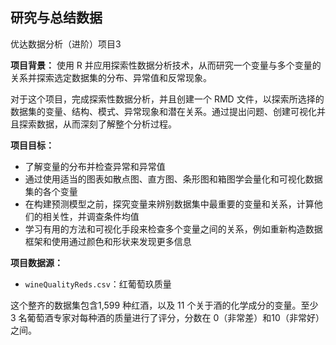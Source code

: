 ## 研究与总结数据

优达数据分析（进阶）项目3

**项目背景：** 使用 R 并应用探索性数据分析技术，从而研究一个变量与多个变量的关系并探索选定数据集的分布、异常值和反常现象。

对于这个项目，完成探索性数据分析，并且创建一个 RMD 文件，以探索所选择的数据集的变量、结构、模式、异常现象和潜在关系。通过提出问题、创建可视化并且探索数据，从而深刻了解整个分析过程。

**项目目标：** 

- 了解变量的分布并检查异常和异常值
- 通过使用适当的图表如散点图、直方图、条形图和箱图学会量化和可视化数据集的各个变量
- 在构建预测模型之前，探究变量来辨别数据集中最重要的变量和关系，计算他们的相关性，并调查条件均值
- 学习有用的方法和可视化手段来检查多个变量之间的关系，例如重新构造数据框架和使用通过颜色和形状来发现更多信息

**项目数据源：** 

- `wineQualityReds.csv`：红葡萄玖质量

这个整⻬的数据集包含1,599 种红酒，以及 11 个关于酒的化学成分的变量。⾄少 3 名葡萄酒专家对每种酒的质量进⾏了评分，分数在 0（⾮常差）和10（⾮常好）之间。

